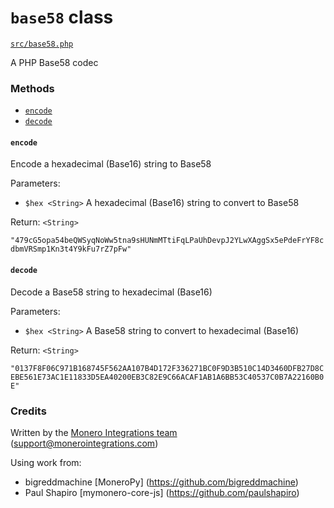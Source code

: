 # `base58` class

[`src/base58.php`](https://github.com/monero-integrations/monerophp/tree/master/src/base58.php)

A PHP Base58 codec

### Methods

 - [`encode`](#encode)
 - [`decode`](#decode)

#### `encode`

Encode a hexadecimal (Base16) string to Base58

Parameters:

 - `$hex <String>` A hexadecimal (Base16) string to convert to Base58

Return: `<String>`

`"479cG5opa54beQWSyqNoWw5tna9sHUNmMTtiFqLPaUhDevpJ2YLwXAggSx5ePdeFrYF8cdbmVRSmp1Kn3t4Y9kFu7rZ7pFw"`

#### `decode`

Decode a Base58 string to hexadecimal (Base16)

Parameters:

 - `$hex <String>` A Base58 string to convert to hexadecimal (Base16)

Return: `<String>`

`"0137F8F06C971B168745F562AA107B4D172F336271BC0F9D3B510C14D3460DFB27D8CEBE561E73AC1E11833D5EA40200EB3C82E9C66ACAF1AB1A6BB53C40537C0B7A22160B0E"`

### Credits

Written by the [Monero Integrations team](https://github.com/monero-integrations/monerophp/graphs/contributors) (<support@monerointegrations.com>)

Using work from:
 - bigreddmachine [MoneroPy] (https://github.com/bigreddmachine)
 - Paul Shapiro [mymonero-core-js] (https://github.com/paulshapiro)
